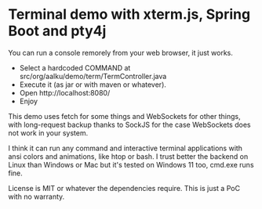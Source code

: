 # Terminal demo with xterm.js, Spring Boot and pty4j

You can run a console remorely from your web browser, it just works.



- Select a hardcoded COMMAND at src/org/aalku/demo/term/TermController.java
- Execute it (as jar or with maven or whatever).
- Open http://localhost:8080/
- Enjoy

This demo uses fetch for some things and WebSockets for other things, with long-request backup thanks to SockJS for the case WebSockets does not work in your system.

I think it can run any command and interactive terminal applications with ansi colors and animations, like htop or bash. I trust better the backend on Linux than Windows or Mac but it's tested on Windows 11 too, cmd.exe runs fine.

License is MIT or whatever the dependencies require. This is just a PoC with no warranty.